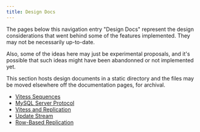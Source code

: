 ```yaml
---
title: Design Docs
---
```


The pages below this navigation entry "Design Docs" represent the design considerations that went behind some of the features implemented. They may not be necessarily up-to-date.

Also, some of the ideas here may just be experimental proposals, and it's possible that such ideas might have been abandonned or not implemented yet.

This section hosts design documents in a static directory and the files may be moved elsewhere off the documentation pages, for archival.

* [Vitess Sequences](../../../files/vitess-sequences.md)
* [MySQL Server Protocol](../../../files/mysql-server-protocol.md)
* [Vitess and Replication](../../../files/vitess-replication.md)
* [Update Stream](../../../files/update-stream.md)
* [Row-Based Replication](../../../files/row-based-replication.md)
